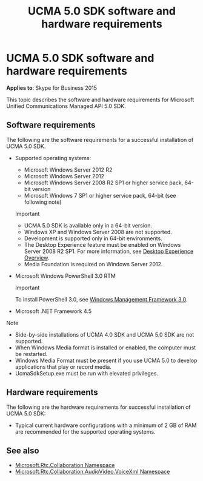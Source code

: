 ﻿---
title: UCMA 5.0 SDK software and hardware requirements
TOCTitle: Software and hardware requirements
ms:assetid: 521f7820-f6ed-4706-905d-9802674ab029
ms:mtpsurl: https://msdn.microsoft.com/en-us/library/Dn465960(v=office.16)
ms:contentKeyID: 65239773
ms.date: 07/27/2015
mtps_version: v=office.16
---

# UCMA 5.0 SDK software and hardware requirements

**Applies to**: Skype for Business 2015

This topic describes the software and hardware requirements for Microsoft Unified Communications Managed API 5.0 SDK.

## Software requirements

The following are the software requirements for a successful installation of UCMA 5.0 SDK.

- Supported operating systems:
    
  - Microsoft Windows Server 2012 R2
  - Microsoft Windows Server 2012  
  - Microsoft Windows Server 2008 R2 SP1 or higher service pack, 64-bit version 
  - Microsoft Windows 7 SP1 or higher service pack, 64-bit (see following note)
    
  > [!IMPORTANT]
  > - UCMA 5.0 SDK is available only in a 64-bit version.
  > - Windows XP and Windows Server 2008 are not supported.
  > - Development is supported only in 64-bit environments.
  > - The Desktop Experience feature must be enabled on Windows Server 2008 R2 SP1. For more information, see [Desktop Experience Overview](https://docs.microsoft.com/previous-versions/windows/it-pro/windows-server-2008-R2-and-2008/cc772567(v=ws.11)).
  > - Media Foundation is required on Windows Server 2012.

- Microsoft Windows PowerShell 3.0 RTM
    
  > [!IMPORTANT]
  > To install PowerShell 3.0, see [Windows Management Framework 3.0](https://www.microsoft.com/download/details.aspx?id=34595).

- Microsoft .NET Framework 4.5

> [!NOTE]
> - Side-by-side installations of UCMA 4.0 SDK and UCMA 5.0 SDK are not supported.
> - When Windows Media format is installed or enabled, the computer must be restarted.
> - Windows Media Format must be present if you use UCMA 5.0 to develop applications that play or record media.
> - UcmaSdkSetup.exe must be run with elevated privileges.

## Hardware requirements

The following are the hardware requirements for successful installation of UCMA 5.0 SDK:

- Typical current hardware configurations with a minimum of 2 GB of RAM are recommended for the supported operating systems.

## See also

- [Microsoft.Rtc.Collaboration Namespace](https://docs.microsoft.com/dotnet/api/microsoft.rtc.collaboration?view=ucma-api-5.0)
- [Microsoft.Rtc.Collaboration.AudioVideo.VoiceXml Namespace](https://docs.microsoft.com/dotnet/api/Microsoft.Rtc.Collaboration.AudioVideo.VoiceXml?view=ucma-voice)
